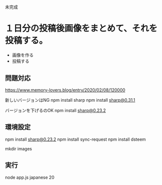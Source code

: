 # #############################################
 未完成
# #############################################


# １日分の投稿後画像をまとめて、それを投稿する。

* 画像を作る
* 投稿する

## 問題対応
https://www.memory-lovers.blog/entry/2020/02/08/120000

新しいバージョンはNG
npm install sharp
npm install sharp@0.31.1

バージョンを下げるのOK
npm install sharp@0.23.2 


## 環境設定
npm install sharp@0.23.2 
npm install sync-request
npm install dsteem

mkdir images

## 実行
node app.js japanese 20